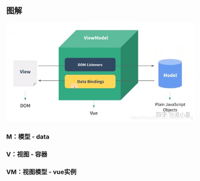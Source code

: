 ## 图解

![img](images/v2-13a6c3c1709ae8060f67ff776db0bdf6_r.jpg)

### M：模型 - data

### V：视图 - 容器

### VM：视图模型 - vue实例
